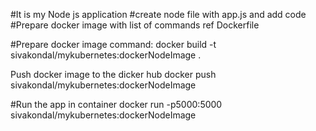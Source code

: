 #It is my Node js application
#create node file with app.js and add code
#Prepare docker image with list of commands ref Dockerfile

#Prepare docker image
command:
    docker build -t sivakondal/mykubernetes:dockerNodeImage .

Push docker image to the dicker hub
    docker push sivakondal/mykubernetes:dockerNodeImage


#Run the app in container
    docker run -p5000:5000 sivakondal/mykubernetes:dockerNodeImage

